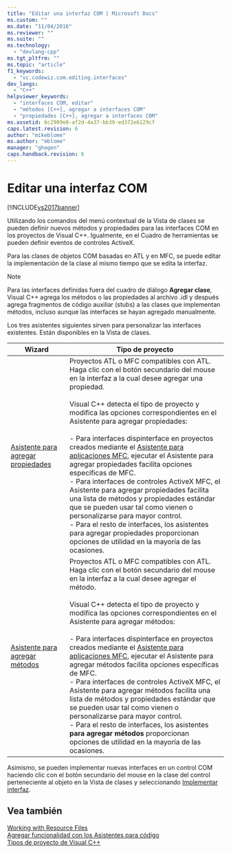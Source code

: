 ```yaml
---
title: "Editar una interfaz COM | Microsoft Docs"
ms.custom: ""
ms.date: "11/04/2016"
ms.reviewer: ""
ms.suite: ""
ms.technology: 
  - "devlang-cpp"
ms.tgt_pltfrm: ""
ms.topic: "article"
f1_keywords: 
  - "vc.codewiz.com.editing.interfaces"
dev_langs: 
  - "C++"
helpviewer_keywords: 
  - "interfaces COM, editar"
  - "métodos [C++], agregar a interfaces COM"
  - "propiedades [C++], agregar a interfaces COM"
ms.assetid: 6c2909e0-af2d-4a37-bb39-ed372e6129cf
caps.latest.revision: 6
author: "mikeblome"
ms.author: "mblome"
manager: "ghogen"
caps.handback.revision: 6
---
```

# Editar una interfaz COM
[!INCLUDE[vs2017banner](../assembler/inline/includes/vs2017banner.md)]

Utilizando los comandos del menú contextual de la Vista de clases se pueden definir nuevos métodos y propiedades para las interfaces COM en los proyectos de Visual C\+\+.  Igualmente, en el Cuadro de herramientas se pueden definir eventos de controles ActiveX.  
  
 Para las clases de objetos COM basadas en ATL y en MFC, se puede editar la implementación de la clase al mismo tiempo que se edita la interfaz.  
  
> [!NOTE]
>  Para las interfaces definidas fuera del cuadro de diálogo **Agregar clase**, Visual C\+\+ agrega los métodos o las propiedades al archivo .idl y después agrega fragmentos de código auxiliar \(stubs\) a las clases que implementan métodos, incluso aunque las interfaces se hayan agregado manualmente.  
  
 Los tres asistentes siguientes sirven para personalizar las interfaces existentes.  Están disponibles en la Vista de clases.  
  
|Wizard|Tipo de proyecto|  
|------------|----------------------|  
|[Asistente para agregar propiedades](../ide/names-add-property-wizard.md)|Proyectos ATL o MFC compatibles con ATL.  Haga clic con el botón secundario del mouse en la interfaz a la cual desee agregar una propiedad.<br /><br /> Visual C\+\+ detecta el tipo de proyecto y modifica las opciones correspondientes en el Asistente para agregar propiedades:<br /><br /> -   Para interfaces dispinterface en proyectos creados mediante el [Asistente para aplicaciones MFC](../mfc/reference/mfc-application-wizard.md), ejecutar el Asistente para agregar propiedades facilita opciones específicas de MFC.<br />-   Para interfaces de controles ActiveX MFC, el Asistente para agregar propiedades facilita una lista de métodos y propiedades estándar que se pueden usar tal como vienen o personalizarse para mayor control.<br />-   Para el resto de interfaces, los asistentes para agregar propiedades proporcionan opciones de utilidad en la mayoría de las ocasiones.|  
|[Asistente para agregar métodos](../ide/add-method-wizard.md)|Proyectos ATL o MFC compatibles con ATL.  Haga clic con el botón secundario del mouse en la interfaz a la cual desee agregar el método.<br /><br /> Visual C\+\+ detecta el tipo de proyecto y modifica las opciones correspondientes en el Asistente para agregar métodos:<br /><br /> -   Para interfaces dispinterface en proyectos creados mediante el [Asistente para aplicaciones MFC](../mfc/reference/mfc-application-wizard.md), ejecutar el Asistente para agregar métodos facilita opciones específicas de MFC.<br />-   Para interfaces de controles ActiveX MFC, el Asistente para agregar métodos facilita una lista de métodos y propiedades estándar que se pueden usar tal como vienen o personalizarse para mayor control.<br />-   Para el resto de interfaces, los asistentes **para agregar métodos** proporcionan opciones de utilidad en la mayoría de las ocasiones.|  
  
 Asimismo, se pueden implementar nuevas interfaces en un control COM haciendo clic con el botón secundario del mouse en la clase del control perteneciente al objeto en la Vista de clases y seleccionando [Implementar interfaz](../ide/implement-interface-wizard.md).  
  
## Vea también  
 [Working with Resource Files](../mfc/working-with-resource-files.md)   
 [Agregar funcionalidad con los Asistentes para código](../ide/adding-functionality-with-code-wizards-cpp.md)   
 [Tipos de proyecto de Visual C\+\+](../ide/visual-cpp-project-types.md)
